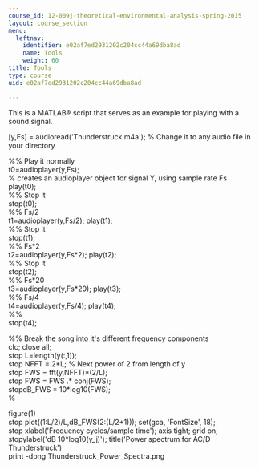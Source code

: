 ```yaml
---
course_id: 12-009j-theoretical-environmental-analysis-spring-2015
layout: course_section
menu:
  leftnav:
    identifier: e02af7ed2931202c204cc44a69dba8ad
    name: Tools
    weight: 60
title: Tools
type: course
uid: e02af7ed2931202c204cc44a69dba8ad

---
```


This is a MATLAB® script that serves as an example for playing with a sound signal.

\[y,Fs\] = audioread('Thunderstruck.m4a'); % Change it to any audio file in your directory

%% Play it normally  
t0=audioplayer(y,Fs);  
% creates an audioplayer object for signal Y, using sample rate Fs  
play(t0);  
%% Stop it  
stop(t0);  
%% Fs/2  
t1=audioplayer(y,Fs/2); play(t1);  
%% Stop it  
stop(t1);  
%% Fs\*2  
t2=audioplayer(y,Fs\*2); play(t2);  
%% Stop it  
stop(t2);  
%% Fs\*20  
t3=audioplayer(y,Fs\*20); play(t3);  
%% Fs/4  
t4=audioplayer(y,Fs/4); play(t4);  
%%  
stop(t4);

%% Break the song into it's different frequency components  
clc; close all;  
stop L=length(y(:,1));  
stop NFFT = 2\*L; % Next power of 2 from length of y  
stop FWS = fft(y,NFFT)\*(2/L);  
stop FWS = FWS .\* conj(FWS);  
stopdB\_FWS = 10\*log10(FWS);  
%

figure(1)  
stop plot((1:L/2)/L,dB\_FWS(2:(L/2+1))); set(gca, 'FontSize', 18);  
stop xlabel('Frequency cycles/sample time'); axis tight; grid on;  
stopylabel('dB 10\*log10(y\_j)'); title('Power spectrum for AC/D Thunderstruck')  
print -dpng Thunderstruck\_Power\_Spectra.png